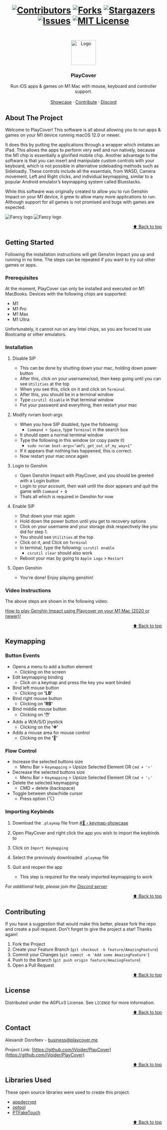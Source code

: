 <div id="top"></div>

‎<h1 align="center">[![Contributors][contributors-shield]][contributors-url]
[![Forks][forks-shield]][forks-url]
[![Stargazers][stars-shield]][stars-url]
[![Issues][issues-shield]][issues-url]
[![MIT License][license-shield]][license-url]
</h1>



<!-- PROJECT LOGO -->
<br />
<div align="center">
  <a href="https://github.com/iVoider/PlayCover">
    <img src="images/logo.png" alt="Logo" width="80" height="80">
  </a>

  <h3 align="center">PlayCover</h3>

  <p align="center">
    Run iOS apps & games on M1 Mac with mouse, keyboard and controller support.
    <br />
    <br />
    <a href="https://www.youtube.com/watch?v=grY63FBJ6N4">Showcase</a>
    ·
    <a href="https://github.com/iVoider/PlayCover/pulls">Contribute</a>
    ·
    <a href="https://discord.gg/rMv5qxGTGC">Discord</a>
  </p>
</div>



<!-- ABOUT THE PROJECT -->
## About The Project

Welcome to PlayCover! This software is all about allowing you to run apps & games on your M1 device runnnig macOS 12.0 or newer. 

It does this by putting the applications through a wrapper which imitates an iPad. This allows the apps to perform very well and run natively, because the M1 chip is essentially a glorified mobile chip. Another advantage to the software is that you can insert and manipulate custom controls with your keyboard, which is not possible in alternative sideloading methods such as Sideloadly. These controls include all the essentials, from WASD, Camera movement, Left and Right clicks, and individual keymapping, similar to a popular Android emulator’s keymapping system called Bluestacks. 

While this software was originally created to allow you to run Genshin Impact on your M1 device, it grew to allow many more applications to run. Although support for all games is not promised and bugs with games are expected.

![Fancy logo](./images/dark.png#gh-dark-mode-only)
![Fancy logo](./images/light.png#gh-light-mode-only)

<p align="right"><a href="#top">⬆️ Back to top️</a></p>




<!-- GETTING STARTED -->
## Getting Started

Following the installation instructions will get Genshin Impact you up and running in no time. The steps can be repeated if you want to try out other games or apps.

### Prerequisites

At the moment, PlayCover can only be installed and executed on M1 MacBooks. Devices with the following chips are supported:

* M1
* M1 Pro
* M1 Max
* M1 Ultra

 Unfortunately, it cannot run on any Intel chips, so you are forced to use Bootcamp or other emulators.

### Installation

1. Disable SIP
    - This can be done by shutting down your mac, holding down power button
    - After this, click on your username/ssd, then keep going until you can see `Utilities` at the top
    - When you see this, click on it and click on `Terminal`
    - After this, you should be in a terminal window
    - Type `csrutil disable` in that terminal window
    - Put your password and everything, then restart your mac
    
2. Modify nvram boot-args
    - When you have SIP disabled, type the following: 
        - `Command + Space`, type `Terminal` in the search box
    - It should open a normal terminal window
    - Type the following in this window (or copy paste it)
        - `sudo nvram boot-args="amfi_get_out_of_my_way=1"`
    - If it appears that nothing has happened, this is correct.
    - Now restart your mac once again

3. Login to Genshin
    - Open Genshin Impact with PlayCover, and you should be greeted with a Login button
    - Login to your account, then wait until the door appears and quit the game with `Command + Q`
    - Thats all which is required in Genshin for now

4. Enable SIP
    - Shut down your mac again
    - Hold down the power button until you get to recovery options
    - Click on your username and your storage disk respectively like you did for step 1.
    - You should see `Utilities` at the top
    - Click on it, and Click on `Terminal`
    - In terminal, type the following: `csrutil enable`
        - `csrutil clear` should also work
    - Reboot your mac by going to `Apple Logo` > `Restart`

5. Open Genshin
    - You're done! Enjoy playing genshin!

### Video Instructions

The above steps are shown in the following video:

[How to play Genshin Impact using Playcover on your M1 Mac (2020 or newer)!](https://www.youtube.com/watch?v=ZRmCjkS3UZE)

<p align="right"><a href="#top">⬆️ Back to top️</a></p>



<!-- USAGE EXAMPLES -->
## Keymapping

### Button Events

* Opens a menu to add a button element
    * Clicking on the screen
* Edit keymapping binding
    * Click on a keymap and press the key you want binded
* Bind left mouse button
    * Clicking on **'LB'**
* Bind right mouse button
    * Clicking on **'RB'**
* Bind middle mouse button
    * Clicking on **'🖱️'**
* Adds a W/A/S/D joystick
    * Clicking on the **'➕'** 
* Adds a mouse area for mouse control
    * Clicking on the **'🔁'** 

### Flow Control

* Increase the selected buttons size
    * Menu Bar > `Keymapping` > Upsize Selected Element OR `Cmd + '↑'`
* Decrease the selected buttons size
    * Menu Bar > `Keymapping` > Upsize Selected Element OR `Cmd + '↓'`
* Delete the selected keymapping
    * CMD + delete (backspace)
* Toggle between show/hide cursor
    * Press option (⌥)

### Importing Keybinds

1. Download the `.playmap` file from [#📝・keymap-showcase](https://discord.com/channels/871829896492642387/922068254569160745)

2. Open PlayCover and right click the app you wish to import the keybinds to

3. Click on `Import Keymapping`

4. Select the previously downloaded `.playmap` file 

5. Quit and reopen the app
    - This step is required for the newly imported keymapping to work

_For additional help, please join the [Discord server](https://discord.gg/rMv5qxGTGC)_

<p align="right"><a href="#top">⬆️ Back to top️</a></p>




<!-- CONTRIBUTING -->
## Contributing

If you have a suggestion that would make this better, please fork the repo and create a pull request. Don't forget to give the project a star! Thanks again!

1. Fork the Project
2. Create your Feature Branch (`git checkout -b feature/AmazingFeature`)
3. Commit your Changes (`git commit -m 'Add some AmazingFeature'`)
4. Push to the Branch (`git push origin feature/AmazingFeature`)
5. Open a Pull Request

<p align="right"><a href="#top">⬆️ Back to top️</a></p>



<!-- LICENSE -->
## License

Distributed under the AGPLv3 License. See `LICENSE` for more information.

<p align="right"><a href="#top">⬆️ Back to top️</a></p>



<!-- CONTACT -->
## Contact

Alexandr Dorofeev - business@playcover.me

Project Link: [https://github.com/iVoider/PlayCover](https://github.com/iVoider/PlayCover)

<p align="right"><a href="#top">⬆️ Back to top️</a></p>



<!-- ACKNOWLEDGMENTS -->
## Libraries Used

These open source libraries were used to create this project.

* [appdecrypt](https://github.com/paradiseduo/appdecrypt/tree/main/Sources/appdecrypt)
* [optool](https://github.com/alexzielenski/optool)
* [PTFakeTouch](https://github.com/Ret70/PTFakeTouch)

<p align="right"><a href="#top">⬆️ Back to top️</a></p>



<!-- MARKDOWN LINKS & IMAGES -->
[contributors-shield]: https://img.shields.io/github/contributors/iVoider/PlayCover.svg?style=for-the-badge
[contributors-url]: https://github.com/iVoider/PlayCover/graphs/contributors
[forks-shield]: https://img.shields.io/github/forks/iVoider/PlayCover.svg?style=for-the-badge
[forks-url]: https://github.com/iVoider/PlayCover/network/members
[stars-shield]: https://img.shields.io/github/stars/iVoider/PlayCover.svg?style=for-the-badge
[stars-url]: https://github.com/iVoider/PlayCover/stargazers
[issues-shield]: https://img.shields.io/github/issues/iVoider/PlayCover.svg?style=for-the-badge
[issues-url]: https://github.com/iVoider/PlayCover/issues
[license-shield]: https://img.shields.io/github/license/iVoider/PlayCover.svg?style=for-the-badge
[license-url]: https://github.com/iVoider/PlayCover/blob/master/LICENSE.txt